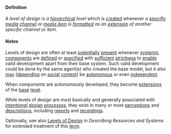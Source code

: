 #### Definition

A *level of design* is *a [hierarchical](https://github.com/gcassel/Modular-Organization-Terminology/blob/master/terms/hierarchy.md) level* which is [created](https://github.com/gcassel/Modular-Organization-Terminology/blob/master/terms/create.md) whenever *a [specific](https://github.com/gcassel/Modular-Organizing-Terminology/blob/master/terms/specific.md) [media](https://github.com/gcassel/Modular-Organizing-Terminology/blob/master/terms/media.md) [channel](https://github.com/gcassel/Modular-Organizing-Terminology/blob/master/terms/channel.md) or [media item](https://github.com/gcassel/IO/blob/master/terms/media-item.md) is [formatted](https://github.com/gcassel/Modular-Organizing-Terminology/blob/master/terms/format.md) as an [extension](https://github.com/gcassel/IO/blob/master/terms/extension.md) of another specific channel or item*.


#### Notes

Levels of design are often at least [potentially](https://github.com/gcassel/Modular-Organization-Terminology/blob/master/terms/potential.md) [present](https://github.com/gcassel/Modular-Organization-Terminology/blob/master/terms/presence.md) whenever [systemic](https://github.com/gcassel/Modular-Organizing-Terminology/blob/master/terms/system.md) [components](https://github.com/gcassel/Modular-Organizing-Terminology/blob/master/terms/component.md) are [defined](https://github.com/gcassel/Modular-Organization-Terminology/blob/master/terms/define.md) or [specified](https://github.com/gcassel/Modular-Organization-Terminology/blob/master/terms/specification.md) with [sufficient](https://github.com/gcassel/Modular-Organization-Terminology/blob/master/terms/suffice.md) [strictness](https://github.com/gcassel/Modular-Organization-Terminology/blob/master/terms/strict.md) to [enable](https://github.com/gcassel/Modular-Organization-Terminology/blob/master/terms/enable.md) valid development apart from their base system.  Such valid development could be done by the same agent(s) who created the base model, but it also [may](https://github.com/gcassel/Modular-Organization-Terminology/blob/master/terms/may.md) ([depending](https://github.com/gcassel/Modular-Organization-Terminology/blob/master/terms/depend.md) on [social](https://github.com/gcassel/Modular-Organization-Terminology/blob/master/terms/social.md) [context](https://github.com/gcassel/Modular-Organization-Terminology/blob/master/terms/context.md)) be [autonomous](https://github.com/gcassel/Modular-Organization-Terminology/blob/master/terms/autonomy.md) or even [independent](https://github.com/gcassel/Modular-Organization-Terminology/blob/master/terms/independent.md).

When components are autonomously developed, they become [extensions](https://github.com/gcassel/Modular-Organization-Terminology/blob/master/terms/extend.md) of the [base](https://github.com/gcassel/Modular-Organization-Terminology/blob/master/terms/base.md) [level](https://github.com/gcassel/Modular-Organization-Terminology/blob/master/terms/level.md).

While levels of design are most basically and generally associated with *[intentional](https://github.com/gcassel/Modular-Organizing-Terminology/blob/master/terms/intend.md) [design](https://github.com/gcassel/Modular-Organization-Terminology/blob/master/terms/design.md) [processes](https://github.com/gcassel/Modular-Organizing-Terminology/blob/master/terms/process.md)*, they exist in many or most [perceptions](https://github.com/gcassel/Modular-Organizing-Terminology/blob/master/terms/perceive.md) and [descriptions](https://github.com/gcassel/Modular-Organization-Terminology/blob/master/terms/describe.md), including [reports](https://github.com/gcassel/Modular-Organizing-Terminology/blob/master/terms/report.md) and [recordings](https://github.com/gcassel/Modular-Organization-Terminology/blob/master/terms/record.md).

Optionally, see also [Levels of Design](https://docs.google.com/document/d/1ILVbleFo65PMaF6e4qg6c617BgzLX2bW4r_c3nDhwAU/edit#heading=h.wcvu2te1bb5n) in *Describing Resources and Systems* for extended treatment of this [term](https://github.com/gcassel/Modular-Organization-Terminology/blob/master/terms/term.md).
